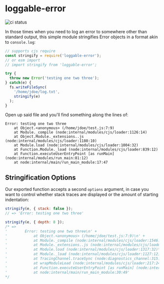 # loggable-error

![ci status](https://github.com/EvanK/npm-loggable-error/actions/workflows/ci.yml/badge.svg)

In those times when you need to log an error to somewhere other than standard output, this simple module stringifies Error objects in a format akin to `console.log`:

```js
// supports cjs require
const stringify = require('loggable-error');
// or esm import
// import stringify from 'loggable-error';

try {
  throw new Error('testing one two three');
} catch(e) {
  fs.writeFileSync(
    '/home/jdoe/log.txt',
    stringify(e)
  );
}
```

Open up said file and you'll find something along the lines of:

```
Error: testing one two three
    at Object.<anonymous> (/home/jdoe/test.js:7:9)
    at Module._compile (node:internal/modules/cjs/loader:1126:14)
    at Object.Module._extensions..js (node:internal/modules/cjs/loader:1180:10)
    at Module.load (node:internal/modules/cjs/loader:1004:32)
    at Function.Module._load (node:internal/modules/cjs/loader:839:12)
    at Function.executeUserEntryPoint [as runMain] (node:internal/modules/run_main:81:12)
    at node:internal/main/run_main_module:17:47
```

## Stringification Options

Our exported function accepts a second `options` argument, in case you want to control whether stack traces are displayed or the amount of starting indentation:

```js
stringify(e, { stack: false });
// => 'Error: testing one two three'

stringify(e, { depth: 8 });
/* =>
'        Error: testing one two three\n' +
'            at Object.<anonymous> (/home/jdoe/test.js:7:9)\n' +
'            at Module._compile (node:internal/modules/cjs/loader:1546:14)\n' +
'            at Module._extensions..js (node:internal/modules/cjs/loader:1691:10)\n' +
'            at Module.load (node:internal/modules/cjs/loader:1317:32)\n' +
'            at Module._load (node:internal/modules/cjs/loader:1127:12)\n' +
'            at TracingChannel.traceSync (node:diagnostics_channel:315:14)\n' +
'            at wrapModuleLoad (node:internal/modules/cjs/loader:217:24)\n' +
'            at Function.executeUserEntryPoint [as runMain] (node:internal/modules/run_main:166:5)\n' +
'            at node:internal/main/run_main_module:30:49'
*/
```
